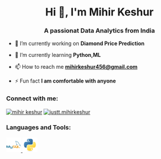 <h1 align="center">Hi 👋, I'm Mihir Keshur</h1>
<h3 align="center">A passionat Data Analytics from India</h3>

- 🔭 I’m currently working on **Diamond Price Prediction**

- 🌱 I’m currently learning **Python,ML**

- 📫 How to reach me **mihirkeshur456@gmail.com**

- ⚡ Fun fact **I am comfortable with anyone**

<h3 align="left">Connect with me:</h3>
<p align="left">
<a href="https://www.linkedin.com/in/mihir-keshur-2610b3258/" target="blank"><img align="center" src="https://raw.githubusercontent.com/rahuldkjain/github-profile-readme-generator/master/src/images/icons/Social/linked-in-alt.svg" alt="mihir keshur" height="30" width="40" /></a>
<a href="https://instagram.com/justt.mihirkeshur" target="blank"><img align="center" src="https://raw.githubusercontent.com/rahuldkjain/github-profile-readme-generator/master/src/images/icons/Social/instagram.svg" alt="justt.mihirkeshur" height="30" width="40" /></a>
</p>

<h3 align="left">Languages and Tools:</h3>
<p align="left"> <a href="https://www.mysql.com/" target="_blank" rel="noreferrer"> <img src="https://raw.githubusercontent.com/devicons/devicon/master/icons/mysql/mysql-original-wordmark.svg" alt="mysql" width="40" height="40"/> </a> <a href="https://www.python.org" target="_blank" rel="noreferrer"> <img src="https://raw.githubusercontent.com/devicons/devicon/master/icons/python/python-original.svg" alt="python" width="40" height="40"/> </a> </p>

